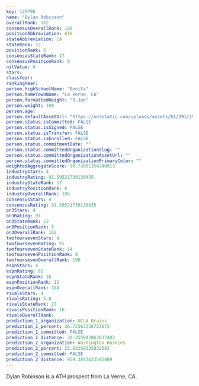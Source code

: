 ```yaml
---
key: 120798
name: "Dylan Robinson"
overallRank: 162
consensusOverallRank: 186
positionAbbreviation: ATH
stateAbbreviation: CA
stateRank: 12
positionRank: 5
consensusStateRank: 17
consensusPositionRank: 6
nilValue: 0
stars: 
classYear: 
rankingYear: 
person.highSchoolName: "Bonita"
person.homeTownName: "La Verne, CA"
person.formattedHeight: "3-Jun"
person.weight: 190
person.age: 
person.defaultAssetUrl: "https://on3static.com/uploads/assets/61/291/291061.png"
person.status.isCommitted: FALSE
person.status.isSigned: FALSE
person.status.isTransfer: FALSE
person.status.isEnrolled: FALSE
person.status.commitmentDate: ""
person.status.committedOrganizationSlug: ""
person.status.committedOrganizationAssetUrl: ""
person.status.committedOrganizationPrimaryColor: ""
weightedAggregateScore: 90.73001354240913
industryStars: 4
industryRating: 91.59521739130435
industryStateRank: 17
industryPositionRank: 6
industryOverallRank: 186
consensusStars: 4
consensusRating: 91.59521739130435
on3Stars: 4
on3Rating: 91
on3StateRank: 12
on3PositionRank: 5
on3OverallRank: 162
twofoursevenStars: 4
twofoursevenRating: 91
twofoursevenStateRank: 14
twofoursevenPositionRank: 8
twofoursevenOverallRank: 198
espnStars: 4
espnRating: 82
espnStateRank: 16
espnPositionRank: 12
espnOverallRank: 164
rivalsStars: 4
rivalsRating: 5.8
rivalsStateRank: 27
rivalsPositionRank: 16
rivalsOverallRank: 
prediction_1_organization: UCLA Bruins
prediction_1_percent: 36.72367236723673
prediction_1_committed: FALSE
prediction_1_distance: 30.255843863037402
prediction_2_organization: Washington Huskies
prediction_2_percent: 25.83258325832583
prediction_2_committed: FALSE
prediction_2_distance: 959.3842623541489
---
```

Dylan Robinson is a ATH prospect from La Verne, CA.